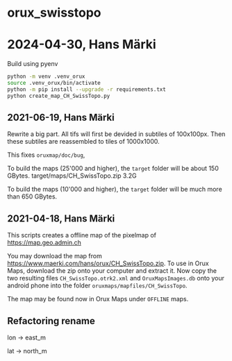 # orux_swisstopo

# 2024-04-30, Hans Märki

Build using pyenv

```bash
python -m venv .venv_orux
source .venv_orux/bin/activate
python -m pip install --upgrade -r requirements.txt
python create_map_CH_SwissTopo.py
```

## 2021-06-19, Hans Märki

Rewrite a big part. All tifs will first be devided in subtiles of 100x100px.
Then these subtiles are reassembled to tiles of 1000x1000.

This fixes `oruxmap/doc/bug`,

To build the maps (25'000 and higher), the `target` folder will be about 150 GBytes.
target/maps/CH_SwissTopo.zip 3.2G

To build the maps (10'000 and higher), the `target` folder will be much more than 650 GBytes.

## 2021-04-18, Hans Märki

This scripts creates a offline map of the pixelmap of https://map.geo.admin.ch

You may download the map from https://www.maerki.com/hans/orux/CH_SwissTopo.zip.
To use in Orux Maps, download the zip onto your computer and extract it.
Now copy the two resulting files `CH_SwissTopo.otrk2.xml` and `OruxMapsImages.db` onto your android phone into the folder `oruxmaps/mapfiles/CH_SwissTopo`.

The map may be found now in Orux Maps under `OFFLINE` maps.


## Refactoring rename

lon -> east_m

lat -> north_m


